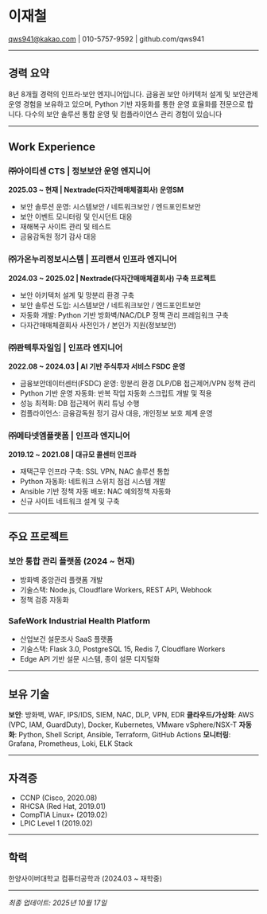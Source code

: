 # 이재철

qws941@kakao.com | 010-5757-9592 | github.com/qws941

---

## 경력 요약

8년 8개월 경력의 인프라·보안 엔지니어입니다. 금융권 보안 아키텍처 설계 및 보안관제 운영 경험을 보유하고 있으며, Python 기반 자동화를 통한 운영 효율화를 전문으로 합니다. 다수의 보안 솔루션 통합 운영 및 컴플라이언스 관리 경험이 있습니다

---

## Work Experience

### ㈜아이티센 CTS | 정보보안 운영 엔지니어
**2025.03 ~ 현재 | Nextrade(다자간매매체결회사) 운영SM**

- 보안 솔루션 운영: 시스템보안 / 네트워크보안 / 엔드포인트보안
- 보안 이벤트 모니터링 및 인시던트 대응
- 재해복구 사이트 관리 및 테스트
- 금융감독원 정기 감사 대응

### ㈜가온누리정보시스템 | 프리랜서 인프라 엔지니어
**2024.03 ~ 2025.02 | Nextrade(다자간매매체결회사) 구축 프로젝트**

- 보안 아키텍처 설계 및 망분리 환경 구축
- 보안 솔루션 도입: 시스템보안 / 네트워크보안 / 엔드포인트보안
- 자동화 개발: Python 기반 방화벽/NAC/DLP 정책 관리 프레임워크 구축
- 다자간매매체결회사 사전인가 / 본인가 지원(정보보안)

### ㈜콴텍투자일임 | 인프라 엔지니어
**2022.08 ~ 2024.03 | AI 기반 주식투자 서비스 FSDC 운영**

- 금융보안데이터센터(FSDC) 운영: 망분리 환경 DLP/DB 접근제어/VPN 정책 관리
- Python 기반 운영 자동화: 반복 작업 자동화 스크립트 개발 및 적용
- 성능 최적화: DB 접근제어 쿼리 튜닝 수행
- 컴플라이언스: 금융감독원 정기 감사 대응, 개인정보 보호 체계 운영

### ㈜메타넷엠플랫폼 | 인프라 엔지니어
**2019.12 ~ 2021.08 | 대규모 콜센터 인프라**

- 재택근무 인프라 구축: SSL VPN, NAC 솔루션 통합
- Python 자동화: 네트워크 스위치 점검 시스템 개발
- Ansible 기반 정책 자동 배포: NAC 예외정책 자동화
- 신규 사이트 네트워크 설계 및 구축

---

## 주요 프로젝트

### 보안 통합 관리 플랫폼 (2024 ~ 현재)
- 방화벽 중앙관리 플랫폼 개발
- 기술스택: Node.js, Cloudflare Workers, REST API, Webhook
- 정책 검증 자동화

### SafeWork Industrial Health Platform
- 산업보건 설문조사 SaaS 플랫폼
- 기술스택: Flask 3.0, PostgreSQL 15, Redis 7, Cloudflare Workers
- Edge API 기반 설문 시스템, 종이 설문 디지털화

---

## 보유 기술

**보안**: 방화벽, WAF, IPS/IDS, SIEM, NAC, DLP, VPN, EDR
**클라우드/가상화**: AWS (VPC, IAM, GuardDuty), Docker, Kubernetes, VMware vSphere/NSX-T
**자동화**: Python, Shell Script, Ansible, Terraform, GitHub Actions
**모니터링**: Grafana, Prometheus, Loki, ELK Stack

---

## 자격증

- CCNP (Cisco, 2020.08)
- RHCSA (Red Hat, 2019.01)
- CompTIA Linux+ (2019.02)
- LPIC Level 1 (2019.02)

---

## 학력

한양사이버대학교 컴퓨터공학과 (2024.03 ~ 재학중)

---

_최종 업데이트: 2025년 10월 17일_
